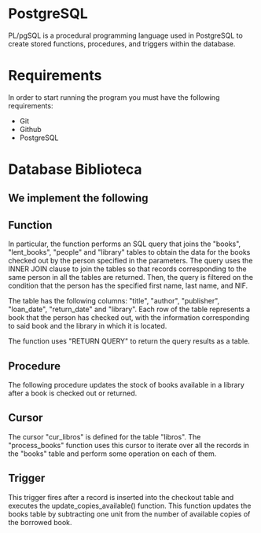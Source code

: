 # PostgreSQL

PL/pgSQL is a procedural programming language used in PostgreSQL to create stored functions, procedures, and triggers within the database.


# Requirements
In order to start running the program you must have the following requirements:

+ Git
+ Github
+ PostgreSQL

# Database Biblioteca 
## We implement the following

## Function

In particular, the function performs an SQL query that joins the "books", "lent_books", "people" and "library" tables to obtain the data for the books checked out by the person specified in the parameters. The query uses the INNER JOIN clause to join the tables so that records corresponding to the same person in all the tables are returned. Then, the query is filtered on the condition that the person has the specified first name, last name, and NIF.

The table has the following columns: "title", "author", "publisher", "loan_date", "return_date" and "library". Each row of the table represents a book that the person has checked out, with the information corresponding to said book and the library in which it is located.

The function uses "RETURN QUERY" to return the query results as a table.



## Procedure
The following procedure updates the stock of books available in a library after a book is checked out or returned.

## Cursor
The cursor "cur_libros" is defined for the table "libros". The "process_books" function uses this cursor to iterate over all the records in the "books" table and perform some operation on each of them.


## Trigger 

This trigger fires after a record is inserted into the checkout table and executes the update_copies_available() function. This function updates the books table by subtracting one unit from the number of available copies of the borrowed book.



